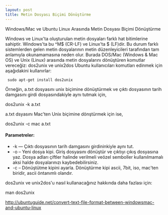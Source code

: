 ```yaml
---
layout: post
title: Metin Dosyası Biçimi Dönüştürme	
---
```


Windows/Mac ve Ubuntu Linux Arasında Metin Dosyası Biçimi Dönüştürme

Windows ve Linux'ta oluşturulan metin dosyaları farklı hat bitimlerine sahiptir. Windows'ta bu ^M$ (CR-LF) ve Linux'ta $ (LF)dir. 
Bu durum farklı sistemlerden gelen metin dosyalarının metin düzenleyicileri tarafından tam anlamıyla okunamamasına neden olur.
Burada DOS/Mac (Windows & Mac OS) ve Unix (Linux) arasında
metin dosyalarını dönüştüren komutlar vereceğiz: dos2unix ve unix2dos
Ubuntu kullanıcıları komutları edinmek için aşağıdakini kullanırlar:

<code> sudo apt-get install dos2unix </code>

Örneğin, a.txt dosyasını unix biçimine dönüştürmek ve çıktı
dosyasının tarih damgasını girdi dosyasındakiyle aynı tutmak için,

dos2unix -k a.txt

a.txt dsyasını Mac'ten Unix biçimine dönştürmek için ise,

dos2unix -c mac a.txt

<h4>Parametreler:</h4>
<ul>
  <li>-k — Çıktı dosyasının tarih damgasını girdininkiyle aynı tut.</li>
  <li>-o – Yeni dosya kipi. Giriş dosyasını dönüştür ve çıktıyı çıkış dosyasına
yaz. Dosya adları çiftler halinde verilmeli veözel semboller
kullanılmamalı aksi halde dosyalarınızı kaybedebilirsiniz.</li>
  <li>-c – Dönüştütme kipini ayarla. Dönüştürme kipi ascii, 7bit, iso,
mac'ten biridir, ascii öntanımlı olandır.
</li>
</ul>


dos2unix ve unix2dos'u nasıl kullanacağınız hakkında daha fazlası
için:

man dos2unix

<a href="http://ubuntuguide.net/convert-text-file-format-between-windowsmac-and-ubuntu-linux" target="_blank">http://ubuntuguide.net/convert-text-file-format-between-windowsmac-and-ubuntu-linux</a>


